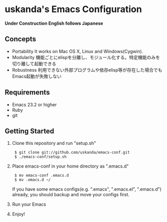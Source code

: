 # uskanda's Emacs Configuration
__Under Construction__
__English follows Japanese__
## Concepts
* Portability
It works on Mac OS X, Linux and Windows(Cygwin).
* Modularity
機能ごとにelispを分離し、モジュール化する。特定機能のみを切り離して起動できる
* Robustness
利用できない外部プログラムや依存elisp等が存在した場合でもEmacs起動が失敗しない

## Requirements
* Emacs 23.2 or higher
* Ruby
* git

## Getting Started
1. Clone this repository and run "setup.sh"

        $ git clone git://github.com/uskanda/emacs-conf.git
        $ ./emacs-conf/setup.sh

2. Place emacs-conf in your home directory as ".emacs.d"

        $ mv emacs-conf .emacs.d
        $ mv .emacs.d ~/

    If you have some emacs configs(e.g. ".emacs", ".emacs.el", ".emacs.d") already, you should backup and move your configs first.

3. Run your Emacs

4. Enjoy!
